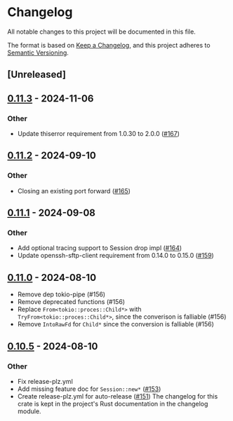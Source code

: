# Changelog
All notable changes to this project will be documented in this file.

The format is based on [Keep a Changelog](https://keepachangelog.com/en/1.0.0/),
and this project adheres to [Semantic Versioning](https://semver.org/spec/v2.0.0.html).

## [Unreleased]

## [0.11.3](https://github.com/openssh-rust/openssh/compare/v0.11.2...v0.11.3) - 2024-11-06

### Other

- Update thiserror requirement from 1.0.30 to 2.0.0 ([#167](https://github.com/openssh-rust/openssh/pull/167))

## [0.11.2](https://github.com/openssh-rust/openssh/compare/v0.11.1...v0.11.2) - 2024-09-10

### Other

- Closing an existing port forward ([#165](https://github.com/openssh-rust/openssh/pull/165))

## [0.11.1](https://github.com/openssh-rust/openssh/compare/v0.11.0...v0.11.1) - 2024-09-08

### Other

- Add optional tracing support to Session drop impl ([#164](https://github.com/openssh-rust/openssh/pull/164))
- Update openssh-sftp-client requirement from 0.14.0 to 0.15.0 ([#159](https://github.com/openssh-rust/openssh/pull/159))

## [0.11.0](https://github.com/openssh-rust/openssh/compare/v0.10.5...v0.10.6) - 2024-08-10

- Remove dep tokio-pipe (#156)
- Remove deprecated functions (#156)
- Replace `From<tokio::proces::Child*>`
with `TryFrom<tokio::proces::Child*>`, since the converison is falliable (#156)
- Remove `IntoRawFd` for `Child*` since the conversion is falliable (#156)

## [0.10.5](https://github.com/openssh-rust/openssh/compare/v0.10.4...v0.10.5) - 2024-08-10

### Other
- Fix release-plz.yml
- Add missing feature doc for `Session::new*` ([#153](https://github.com/openssh-rust/openssh/pull/153))
- Create release-plz.yml for auto-release ([#151](https://github.com/openssh-rust/openssh/pull/151))
The changelog for this crate is kept in the project's Rust documentation in the changelog module.
